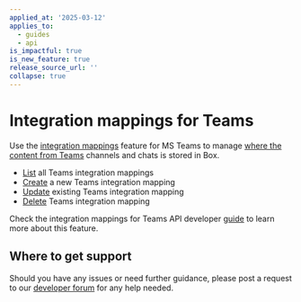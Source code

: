 ```yaml
---
applied_at: '2025-03-12'
applies_to:
  - guides
  - api
is_impactful: true
is_new_feature: true
release_source_url: ''
collapse: true
---
```


# Integration mappings for Teams 

Use the [integration mappings][1] feature for MS Teams to manage [where the content
from Teams][2] channels and chats is stored in Box.

* [List][3] all Teams integration mappings
* [Create][4] a new Teams integration mapping
* [Update][5] existing Teams integration mapping
* [Delete][6] Teams integration mapping

Check the integration mappings for Teams API developer [guide][7] to learn more about this feature.

## Where to get support

Should you have any issues or need further guidance, please post a request to
our [developer forum][8] for any help needed.

[1]: r://integration-mapping-teams
[2]: https://support.box.com/hc/en-us/articles/360050737154-Assigning-a-Default-Box-Folder-to-a-Teams-Channel-or-Chat
[3]: r://get-integration-mappings-teams
[4]: r://post-integration-mappings-teams
[5]: r://put-integration-mappings-teams-id
[6]: r://delete-integration-mappings-teams-id
[7]: g://integration-mappings/teams-mappings/index
[8]: https://support.box.com/hc/en-us/community/topics/360001932973-Platform-and-Developer-Forum